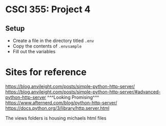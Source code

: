 # CSCI 355: Project 4

## Setup

- Create a file in the directory titled `.env`
- Copy the contents of `.envsample`
- Fill out the variables

# Sites for reference
https://blog.anvileight.com/posts/simple-python-http-server/
https://blog.anvileight.com/posts/simple-python-http-server/#advanced-python-http-server
^^^Looking Promising^^^
https://www.afternerd.com/blog/python-http-server/
https://docs.python.org/3/library/http.server.html

The views folders is housing michaels html files